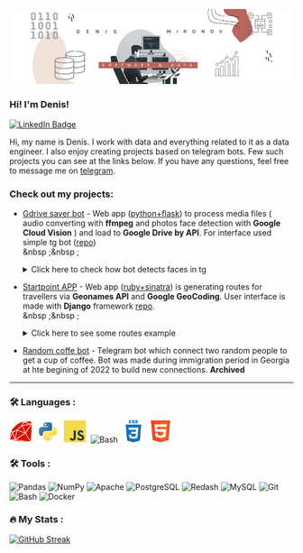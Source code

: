 ![profile](./header.png)

### **Hi! I'm Denis!** <div id="badges">
<a href="https://www.linkedin.com/in/wudmc/"><img src="https://img.shields.io/badge/LinkedIn-blue?style=for-the-badge&logo=linkedin&logoColor=white" alt="LinkedIn Badge"/></a>
</div>

Hi, my name is Denis. I work with data and everything related to it as a data engineer. I also enjoy creating projects based on telegram bots. Few such projects you can see at the links below. If you have any questions, feel free to message me on [telegram](https://t.me/wudmc).

### Check out my projects:
- [Gdrive saver bot](https://t.me/gdrive_saver_bot) - Web app ([python+flask](https://github.com/WuDMC/data-processing-web-app)) to process media files ( audio converting with **ffmpeg** and photos face detection with **Google Cloud Vision** ) and load to **Google Drive by API**. For interface used simple tg bot ([repo](https://github.com/WuDMC/simple-tg-bot)) <br>
 &nbsp ;&nbsp ; <details>
                	<summary>Click here to check how bot detects faces in tg</summary>
                	  <img src="https://github.com/WuDMC/WuDMC/assets/65350779/4a11e94f-9c29-4750-8a1c-881597fac733" alt="Gdrive Bot example" width="400">
                </details>

- [Startpoint APP](https://wudmc.com/startpoint.html) - Web app ([ruby+sinatra](https://github.com/WuDMC/geonames)) is generating routes for travellers via **Geonames API** and **Google GeoCoding**. User interface is made with **Django** framework [repo](https://github.com/WuDMC/wudmc.com).   <br>
 &nbsp ;&nbsp ; <details>
                	<summary>Click here to see some routes example</summary>
                    <img src="https://wudmc.com/static/assets/img/maps.gif" alt="Starpoint app example" width="400">
                </details>
- [Random coffe bot](https://github.com/WuDMC/Random-Coffee-tg-bot/settings) - Telegram bot which connect two random people to get a cup of coffee. Bot was made during immigration period in Georgia at hte begining of 2022 to build new connections. **Archived**

***


### :hammer_and_wrench: Languages :

<div>
  <img src="https://github.com/devicons/devicon/blob/master/icons/ruby/ruby-plain.svg" title="Ruby" alt="Ruby" width="40" height="40"/>&nbsp;
  <img src="https://github.com/devicons/devicon/blob/master/icons/python/python-original.svg" title="Python" alt="Python" width="40" height="40"/>&nbsp;
  <img src="https://github.com/devicons/devicon/blob/master/icons/javascript/javascript-original.svg" title="JavaScript" alt="JavaScript" width="40" height="40"/>&nbsp;
  <img src="https://raw.githubusercontent.com/jmnote/z-icons/master/svg/bash.svg" title="Bash" alt="Bash" width="40" height="40"/>&nbsp;
  <img src="https://github.com/devicons/devicon/blob/master/icons/css3/css3-plain-wordmark.svg"  title="CSS3" alt="CSS" width="40" height="40"/>&nbsp;
  <img src="https://github.com/devicons/devicon/blob/master/icons/html5/html5-original.svg" title="HTML5" alt="HTML" width="40" height="40"/>&nbsp;
</div>

### :hammer_and_wrench:  Tools :

![Pandas](https://img.shields.io/badge/-Pandas-150458?logo=pandas&logoColor=white)
![NumPy](https://img.shields.io/badge/-NumPy-013243?logo=numpy&logoColor=white)
![Apache](https://img.shields.io/badge/-Apache-D22128?logo=apache&logoColor=white)
![PostgreSQL](https://img.shields.io/badge/-PostgreSQL-336791?logo=postgresql&logoColor=white)
![Redash](https://img.shields.io/badge/-Redash-FF473E?logo=redash&logoColor=white)
![MySQL](https://img.shields.io/badge/-MySQL-4479A1?logo=mysql&logoColor=white)
![Git](https://img.shields.io/badge/-Git-F05032?logo=git&logoColor=white)
![Bash](https://img.shields.io/badge/-Bash-4EAA25?logo=gnu-bash&logoColor=white)
![Docker](https://img.shields.io/badge/-Docker-2496ED?logo=docker&logoColor=white)

### :fire: My Stats :

[![GitHub Streak](http://github-readme-streak-stats.herokuapp.com?user=WuDMC&theme=dark&background=000000&hide_border=false&include_all_commits=true&count_private=true&layout=compact)](https://git.io/streak-stats)

